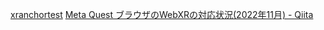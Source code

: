 [xranchortest](https://github.com/binzume/vr-workspace/tree/master/apps/xranchortest)
[Meta Quest ブラウザのWebXRの対応状況(2022年11月) - Qiita](https://qiita.com/binzume/items/5ae3375ee3334e38de5f)
